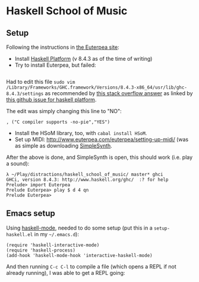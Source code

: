 # Haskell School of Music

## Setup

Following the instructions in [the Euterpea
site](http://www.euterpea.com/download-and-installation/):

* Install [Haskell Platform](https://www.haskell.org/platform/) (v 8.4.3 as of the time of writing)
* Try to install Euterpea, but failed:

```
```

Had to edit this file `sudo vim
/Library/Frameworks/GHC.framework/Versions/8.4.3-x86_64/usr/lib/ghc-8.4.3/settings`
as recommended by [this stack overflow
answer](https://stackoverflow.com/questions/50386787/cabal-install-gcc-failed-in-phase-c-compiler/50419101#50419101)
as linked by [this github issue for haskell
platform](https://github.com/haskell/haskell-platform/issues/304).

The edit was simply changing this line to "NO":

```
, ("C compiler supports -no-pie","YES")
```

* Install the HSoM library, too, with `cabal install HSoM`.
* Set up MIDI: http://www.euterpea.com/euterpea/setting-up-midi/ (was as simple
  as downloading [SimpleSynth](http://notahat.com/simplesynth/).

After the above is done, and SimpleSynth is open, this should work (i.e. play a
sound):

```
λ ~/Play/distractions/haskell_school_of_music/ master* ghci
GHCi, version 8.4.3: http://www.haskell.org/ghc/  :? for help
Prelude> import Euterpea
Prelude Euterpea> play $ d 4 qn
Prelude Euterpea> 
```

## Emacs setup

Using [haskell-mode](http://haskell.github.io/haskell-mode/manual/latest/), needed to do some setup (put this in a `setup-haskell.el` in my `~/.emacs.d`):

```elisp
(require 'haskell-interactive-mode)
(require 'haskell-process)
(add-hook 'haskell-mode-hook 'interactive-haskell-mode)
```

And then running `C-c C-l` to compile a file (which opens a REPL if not already running), I was able to get a REPL going:

